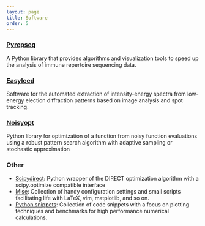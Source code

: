 ```yaml
---
layout: page
title: Software
order: 5
---
```


### [Pyrepseq](https://pyrepseq.readthedocs.io/)

A Python library that provides algorithms and visualization tools to speed up the analysis of immune repertoire sequencing data.

### [Easyleed](http://andim.github.io/easyleed/)

Software for the automated extraction of intensity-energy spectra from low-energy election diffraction patterns based on image analysis and spot tracking.

### [Noisyopt](http://noisyopt.readthedocs.org/)

Python library for optimization of a function from noisy function evaluations using a robust pattern search algorithm with adaptive sampling or stochastic approximation

### Other

- [Scipydirect](http://scipydirect.readthedocs.org/): Python wrapper of the DIRECT optimization algorithm with a scipy.optimize compatible interface
- [Mise](https://github.com/andim/mise): Collection of handy configuration settings and small scripts facilitating life with LaTeX, vim, matplotlib, and so on. 
- [Python snippets](https://github.com/andim/pysnippets): Collection of code snippets with a focus on plotting techniques and benchmarks for high performance numerical calculations.
